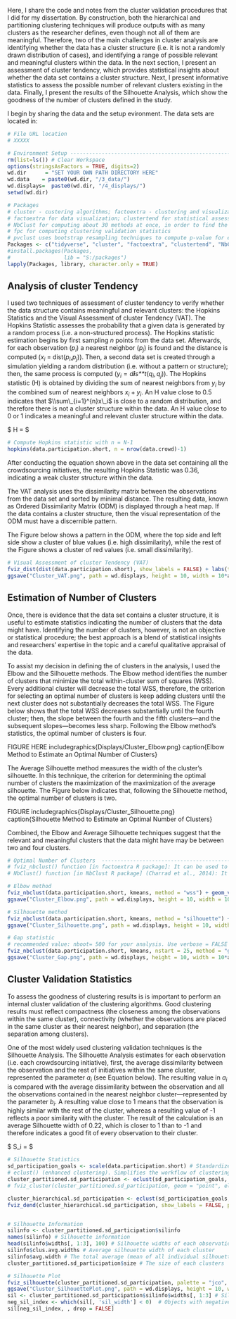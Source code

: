<script type="text/javascript" src="https://cdnjs.cloudflare.com/ajax/libs/mathjax/2.7.0/MathJax.js?config=TeX-AMS_CHTML"></script>
<script type="text/x-mathjax-config">
MathJax.Hub.Config({
tex2jax: {
inlineMath: [['$','$'], ['\\(','\\)']],
processEscapes: true},
jax: ["input/TeX","input/MathML","input/AsciiMath","output/CommonHTML"],
extensions: ["tex2jax.js","mml2jax.js","asciimath2jax.js","MathMenu.js","MathZoom.js","AssistiveMML.js", "[Contrib]/a11y/accessibility-menu.js"],
TeX: {
extensions: ["AMSmath.js","AMSsymbols.js","noErrors.js","noUndefined.js"],
equationNumbers: {
autoNumber: "AMS"
}
}
});
</script>

Here, I share the code and notes from the cluster validation procedures
that I did for my dissertation. By construction, both the hierarchical
and partitioning clustering techniques will produce outputs with as many
clusters as the researcher defines, even though not all of them are
meaningful. Therefore, two of the main challenges in cluster analysis
are identifying whether the data has a cluster structure (i.e. it is not
a randomly drawn distribution of cases), and identifying a range of
possible relevant and meaningful clusters within the data. In the next
section, I present an assessment of cluster tendency, which provides
statistical insights about whether the data set contains a cluster
structure. Next, I present informative statistics to assess the possible
number of relevant clusters existing in the data. Finally, I present the
results of the Silhouette Analysis, which show the goodness of the
number of clusters defined in the study.

I begin by sharing the data and the setup evironment. The data sets are
located in:

``` r
# File URL location
# XXXXX

# Environment Setup ------------------------------------------------------------------
rm(list=ls()) # Clear Workspace
options(stringsAsFactors = TRUE, digits=2)
wd.dir      = "SET YOUR OWN PATH DIRECTORY HERE"
wd.data    = paste0(wd.dir, "/3_data/")
wd.displays=  paste0(wd.dir, "/4_displays/")
setwd(wd.dir)

# Packages
# cluster - custering algorithms; factoextra - clustering and visualization; ggdendro - plotting dendograms
# factoextra for data visualization; clustertend for statistical assessment clustering tendency.
# NbClust for computing about 30 methods at once, in order to find the optimal number of clusters.
# fpc for computing clustering validation statistics
# pvclust uses bootstrap resampling techniques to compute p-value for each hierarchical clusters
Packages <- c("tidyverse", "cluster", "factoextra", "clustertend", "NbClust", "fpc", "pvclust", "ggpubr", "readxl", "ggdendro", "xtable")
#install.packages(Packages,
#                 lib = "S:/packages")
lapply(Packages, library, character.only = TRUE)
```

Analysis of cluster Tendency
----------------------------

I used two techniques of assessment of cluster tendency to verify
whether the data structure contains meaningful and relevant clusters:
the Hopkins Statistics and the Visual Assessment of cluster Tendency
(VAT). The Hopkins Statistic assesses the probability that a given data
is generated by a random process (i.e. a non-structured process). The
Hopkins statistic estimation begins by first sampling *n* points from
the data set. Afterwards, for each observation (*p*<sub>*i*</sub>) a
nearest neighbor (*p*<sub>*j*</sub>) is found and the distance is
computed (*x*<sub>*i*</sub> =
dist(*p*<sub>*i*</sub>,*p*<sub>*j*</sub>)). Then, a second data set is
created through a simulation yielding a random distribution
(i.e. without a pattern or structure); then, the same process is
computed
(*y*<sub>*i*</sub> = *d**i**s**t*(*q*<sub>*i*</sub>, *q*<sub>*j*</sub>)).
The Hopkins statistic (H) is obtained by dividing the sum of nearest
neighbors from *y*<sub>*i*</sub> by the combined sum of nearest
neighbors *x*<sub>*i*</sub> + *y*<sub>*i*</sub>. An H value close to 0.5
indicates that $\\sum\_{i=1}^{n}x\_i$ is close to a random distribution,
and therefore there is not a cluster structure within the data. An H
value close to 0 or 1 indicates a meaningful and relevant cluster
structure within the data.

$ H = $

``` r
# Compute Hopkins statistic with n = N-1
hopkins(data.participation.short, n = nrow(data.crowd)-1)
```

After conducting the equation shown above in the data set containing all
the crowdsourcing initiatives, the resulting Hopkins Statistic was 0.36,
indicating a weak cluster structure within the data.

The VAT analysis uses the dissimilarity matrix between the observations
from the data set and sorted by minimal distance. The resulting data,
known as Ordered Dissimilarity Matrix (ODM) is displayed through a heat
map. If the data contains a cluster structure, then the visual
representation of the ODM must have a discernible pattern.

The Figure below shows a pattern in the ODM, where the top side and left
side show a cluster of blue values (i.e. high dissimilarity), while the
rest of the Figure shows a cluster of red values (i.e. small
dissimilarity).

``` r
# Visual Assessment of cluster Tendency (VAT)
fviz_dist(dist(data.participation.short), show_labels = FALSE) + labs(title = "Crowdsourcing Initiatives Dataset")
ggsave("Cluster_VAT.png", path = wd.displays, height = 10, width = 10*aspect_ratio, units = "cm")
```

Estimation of Number of Clusters
--------------------------------

Once, there is evidence that the data set contains a cluster structure,
it is useful to estimate statistics indicating the number of clusters
that the data might have. Identifying the number of clusters, however,
is not an objective or statistical procedure; the best approach is a
blend of statistical insights and researchers’ expertise in the topic
and a careful qualitative appraisal of the data.

To assist my decision in defining the of clusters in the analysis, I
used the Elbow and the Silhouette methods. The Elbow method identifies
the number of clusters that minimize the total within-cluster sum of
squares (WSS). Every additional cluster will decrease the total WSS,
therefore, the criterion for selecting an optimal number of clusters is
keep adding clusters until the next cluster does not substantially
decreases the total WSS. The Figure below shows that the total WSS
decreases substantially until the fourth cluster; then, the slope
between the fourth and the fifth clusters—and the subsequent
slopes—becomes less sharp. Following the Elbow method’s statistics, the
optimal number of clusters is four.

FIGURE HERE includegraphics{Displays/Cluster\_Elbow.png} caption{Elbow
Method to Estimate an Optimal Number of Clusters}

The Average Silhouette method measures the width of the cluster’s
silhouette. In this technique, the criterion for determining the optimal
number of clusters the maximization of the maximization of the average
silhouette. The Figure below indicates that, following the Silhouette
method, the optimal number of clusters is two.

FIGURE includegraphics{Displays/Cluster\_Silhouette.png}
caption{Silhouette Method to Estimate an Optimal Number of Clusters}

Combined, the Elbow and Average Silhouette techniques suggest that the
relevant and meaningful clusters that the data might have may be between
two and four clusters.

``` r
# Optimal Number of Clusters  ------------------------------------------
# fviz_nbclust() function [in factoextra R package]: It can be used to compute the three different methods [elbow, silhouette and gap statistic] for any partitioning clustering methods [K-means, K-medoids (PAM), CLARA, HCUT].
# NbClust() function [in NbClust R package] (Charrad et al., 2014): It provides 30 indices for determining the relevant number of clusters

# Elbow method
fviz_nbclust(data.participation.short, kmeans, method = "wss") + geom_vline(xintercept = 4, linetype = 2) + labs(subtitle = "Elbow method")
ggsave("Cluster_Elbow.png", path = wd.displays, height = 10, width = 10*aspect_ratio, units = "cm")

# Silhouette method
fviz_nbclust(data.participation.short, kmeans, method = "silhouette") + labs(subtitle = "Silhouette method")
ggsave("Cluster_Silhouette.png", path = wd.displays, height = 10, width = 10*aspect_ratio, units = "cm")

# Gap statistic
# recommended value: nboot= 500 for your analysis. Use verbose = FALSE to hide computing progression.
fviz_nbclust(data.participation.short, kmeans, nstart = 25, method = "gap_stat", nboot = 500) + labs(subtitle = "Gap statistic method")
ggsave("Cluster_Gap.png", path = wd.displays, height = 10, width = 10*aspect_ratio, units = "cm")
```

Cluster Validation Statistics
-----------------------------

To assess the goodness of clustering results is is important to perform
an internal cluster validation of the clustering algorithms. Good
clustering results must reflect compactness (the closeness among the
observations within the same cluster), connectivity (whether the
observations are placed in the same cluster as their nearest neighbor),
and separation (the separation among clusters).

One of the most widely used clustering validation techniques is the
Silhouette Analysis. The Silhouette Analysis estimates for each
observation (i.e. each crowdsourcing initiative), first, the average
dissimilarity between the observation and the rest of initiatives within
the same cluster, represented the parameter *a*<sub>*i*</sub> (see
Equation below). The resulting value in *a*<sub>*i*</sub> is compared
with the average dissimilarity between the observation and all the
observations contained in the nearest neighbor cluster—represented by
the parameter *b*<sub>*i*</sub>. A resulting value close to 1 means that
the observation is highly similar with the rest of the cluster, whereas
a resulting value of -1 reflects a poor similarity with the cluster. The
result of the calculation is an average Silhouette width of 0.22, which
is closer to 1 than to -1 and therefore indicates a good fit of every
observation to their cluster.

$ S\_i = $

``` r
# Silhouette Statistics
sd_participation_goals <- scale(data.participation.short) # Standardize
# eclust() (enhanced clustering). Simplifies the workflow of clustering analysis
cluster_partitioned.sd_participation <- eclust(sd_participation_goals, "kmeans", k = 6, nstart = 25, graph = FALSE) # K-means clustering
# fviz_cluster(cluster_partitioned.sd_participation, geom = "point", ellipse.type = "norm", palette = "jco", ggtheme = theme_minimal()) # Visualize k-means clusters

cluster_hierarchical.sd_participation <- eclust(sd_participation_goals, "hclust", k = 6, hc_metric = "euclidean", hc_method = "ward.D2", graph = FALSE) # Hierarchical clustering
fviz_dend(cluster_hierarchical.sd_participation, show_labels = FALSE, palette = "jco", as.ggplot = TRUE) # Visualize dendrograms


# Silhouette Information
silinfo <- cluster_partitioned.sd_participation$silinfo
names(silinfo) # Silhouette information
head(silinfo$widths[, 1:3], 100) # Silhouette widths of each observation (first 100 obs)
silinfo$clus.avg.widths # Average silhouette width of each cluster
silinfo$avg.width # The total average (mean of all individual silhouette widths)
cluster_partitioned.sd_participation$size # The size of each clusters

# Silhouette Plot
fviz_silhouette(cluster_partitioned.sd_participation, palette = "jco", ggtheme = theme_classic()) # Silhouette Plot
ggsave("Cluster_SilhouettePlot.png", path = wd.displays, height = 10, width = 10*aspect_ratio, units = "cm")
sil <- cluster_partitioned.sd_participation$silinfo$widths[, 1:3] # Silhouette width of observation
neg_sil_index <- which(sil[, 'sil_width'] < 0)  # Objects with negative silhouette
sil[neg_sil_index, , drop = FALSE]
```
